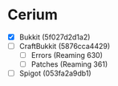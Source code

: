 # Cerium
- [x] Bukkit (5f027d2d1a2)
- [ ] CraftBukkit (5876cca4429)
  - [ ] Errors (Reaming 630)
  - [ ] Patches (Reaming 361)
- [ ] Spigot (053fa2a9db1)